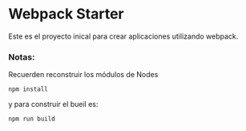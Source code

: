 # Webpack Starter

Este es el proyecto inical para crear aplicaciones utilizando webpack.

### Notas: 

Recuerden reconstruir los módulos de Nodes
```
npm install
```
y para construir el bueil es:
```
npm run build